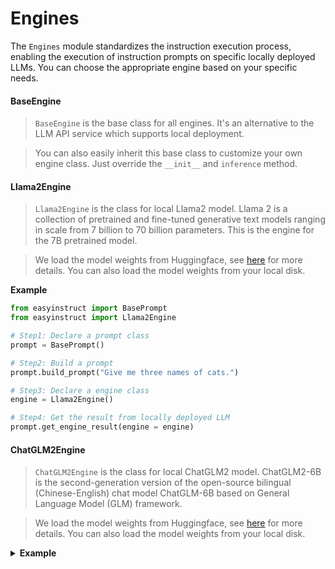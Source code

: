 # Engines

The `Engines` module standardizes the instruction execution process, enabling the execution of instruction prompts on specific locally deployed LLMs. You can choose the appropriate engine based on your specific needs.

#### BaseEngine

> `BaseEngine` is the base class for all engines. It's an alternative to the LLM API service which supports local deployment.

> You can also easily inherit this base class to customize your own engine class. Just override the `__init__` and `inference` method.

#### Llama2Engine

> `Llama2Engine` is the class for local Llama2 model. Llama 2 is a collection of pretrained and fine-tuned generative text models ranging in scale from 7 billion to 70 billion parameters. This is the engine for the 7B pretrained model. 

> We load the model weights from Huggingface, see [here](https://huggingface.co/meta-llama/Llama-2-7b) for more details. You can also load the model weights from your local disk.

<b>Example</b>

```python
from easyinstruct import BasePrompt
from easyinstruct import Llama2Engine

# Step1: Declare a prompt class
prompt = BasePrompt()

# Step2: Build a prompt
prompt.build_prompt("Give me three names of cats.")

# Step3: Declare a engine class
engine = Llama2Engine()

# Step4: Get the result from locally deployed LLM
prompt.get_engine_result(engine = engine)
```

#### ChatGLM2Engine

> `ChatGLM2Engine` is the class for local ChatGLM2 model. ChatGLM2-6B is the second-generation version of the open-source bilingual (Chinese-English) chat model ChatGLM-6B based on General Language Model (GLM) framework.

> We load the model weights from Huggingface, see [here](https://huggingface.co/THUDM/chatglm2-6b) for more details. You can also load the model weights from your local disk.

<details>
<summary><b>Example</b></summary>

```python
from easyinstruct import BasePrompt
from easyinstruct import ChatGLM2Engine

# Step1: Declare a prompt class
prompt = BasePrompt()

# Step2: Build a prompt
prompt.build_prompt("Give me three names of cats.")

# Step3: Declare a engine class
engine = ChatGLM2Engine()

# Step4: Get the result from locally deployed LLM
prompt.get_engine_result(engine = engine)
```
</details>